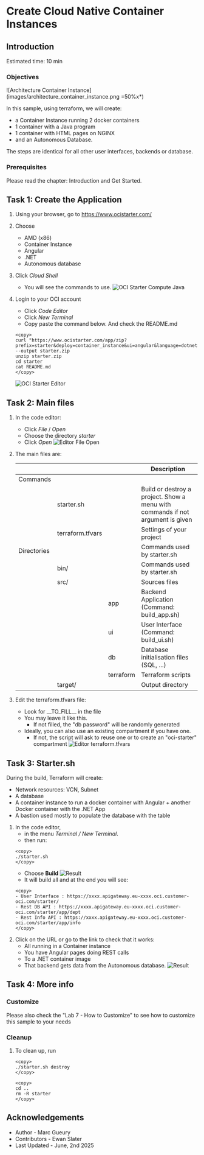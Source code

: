 
# Create Cloud Native Container Instances

## Introduction

Estimated time: 10 min

### Objectives

![Architecture Container Instance](images/architecture_container_instance.png =50%x*)

In this sample, using terraform, we will create:
- a Container Instance running 2 docker containers
- 1 container with a Java program
- 1 container with HTML pages on NGINX
- and an Autonomous Database. 

The steps are identical for all other user interfaces, backends or database.

### Prerequisites

Please read the chapter: Introduction and Get Started.

## Task 1: Create the Application

1. Using your browser, go to https://www.ocistarter.com/
2. Choose 
    - AMD (x86)
    - Container Instance
    - Angular
    - .NET
    - Autonomous database
3. Click *Cloud Shell*
    - You will see the commands to use.
    ![OCI Starter Compute Java](images/starter-container-instance-dotnet.png)

4. Login to your OCI account
    - Click *Code Editor*
    - Click *New Terminal*
    - Copy paste the command below. And check the README.md
    ```
    <copy>
    curl "https://www.ocistarter.com/app/zip?prefix=starter&deploy=container_instance&ui=angular&language=dotnet&database=atp" --output starter.zip
    unzip starter.zip
    cd starter
    cat README.md
    </copy>
    ```
    ![OCI Starter Editor](../public_compute/images/starter-editor.png)

## Task 2: Main files

1. In the code editor:
    - Click *File* / *Open*
    - Choose the directory *starter*
    - Click *Open*
    ![Editor File Open](../public_compute/images/starter-compute-dir.png)
2. The main files are:

   |             |                  |           | Description |
   | ----------- | ---------------- | --------- | ---|
   | Commands    |                  |           |  |
   |             | starter.sh       |           | Build or destroy a project. Show a menu with commands if not argument is given | 
   |             | terraform.tfvars |           | Settings of your project | 
   | Directories |                  |           | Commands used by starter.sh | 
   |             | bin/             |           | Commands used by starter.sh | 
   |             | src/             |           | Sources files | 
   |             |                  | app       | Backend Application (Command: build_app.sh) | 
   |             |                  | ui        | User Interface (Command: build_ui.sh) | 
   |             |                  | db        | Database initialisation files (SQL, ...) | 
   |             |                  | terraform | Terraform scripts  | 
   |             | target/          |           | Output directory  | 
  
3. Edit the terraform.tfvars file:
    - Look for \_\_TO_FILL\_\_ in the file
    - You may leave it like this.
        - If not filled, the "db password" will be randomly generated
    - Ideally, you can also use an existing compartment if you have one. 
        - If not, the script will ask to reuse one or to create an "oci-starter" compartment
    ![Editor terraform.tfvars](../public_compute/images/starter-compute-env.png)

## Task 3: Starter.sh

During the build, Terraform will create:
- Network resources: VCN, Subnet
- A database
- A container instance to run a docker container with Angular + another Docker container with the .NET App
- A bastion used mostly to populate the database with the table

1. In the code editor, 
    - in the menu *Terminal / New Terminal*. 
    - then run:
    ```
    <copy>
    ./starter.sh
    </copy>
    ```
    - Choose **Build**
        ![Result](../public_compute/images/starter-starter-build.png)     
    - It will build all and at the end you will see:
    ```
    <copy>
    - User Interface : https://xxxx.apigateway.eu-xxxx.oci.customer-oci.com/starter/
    - Rest DB API : https://xxxx.apigateway.eu-xxxx.oci.customer-oci.com/starter/app/dept
    - Rest Info API : https://xxxx.apigateway.eu-xxxx.oci.customer-oci.com/starter/app/info
    </copy>
    ```
2. Click on the URL or go to the link to check that it works:
    - All running in a Container instance 
    - You have Angular pages doing REST calls 
    - To a .NET container image
    - That backend gets data from the Autonomous database. 
    ![Result](images/starter-container-instance-result.png)

## Task 4: More info

### Customize

Please also check the  "Lab 7 - How to Customize" to see how to customize this sample to your needs

### Cleanup

1. To clean up, run 
    ```
    <copy>
    ./starter.sh destroy
    </copy>
    ```

    ```
    <copy>
    cd ..
    rm -R starter
    </copy>
    ```

## Acknowledgements

* Author - Marc Gueury
* Contributors - Ewan Slater 
* Last Updated - June, 2nd 2025

